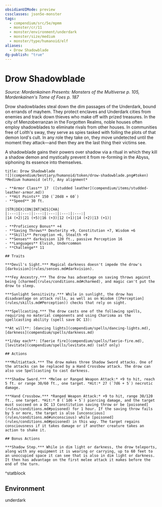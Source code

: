 ```yaml
---
obsidianUIMode: preview
cssclasses: json5e-monster
tags:
  - compendium/src/5e/mpmm
  - monster/cr/11
  - monster/environment/underdark
  - monster/size/medium
  - monster/type/humanoid/elf
aliases:
  - Drow Shadowblade
dg-publish: "true"
---
```

# Drow Shadowblade
*Source: Mordenkainen Presents: Monsters of the Multiverse p. 105, Mordenkainen's Tome of Foes p. 187*  

Drow shadowblades steal down the dim passages of the Underdark, bound on errands of mayhem. They protect enclaves and Underdark cities from enemies and track down thieves who make off with prized treasures. In the city of Menzoberranzan in the Forgotten Realms, noble houses often employ shadowblades to eliminate rivals from other houses. In communities free of Lolth's sway, they serve as spies tasked with foiling the plots of that demon lord's cult. In any role they take on, they move undetected until the moment they attack—and then they are the last thing their victims see.

A shadowblade gains their powers over shadow via a ritual in which they kill a shadow demon and mystically prevent it from re-forming in the Abyss, siphoning its essence into themselves.

```ad-statblock
title: Drow Shadowblade
![](compendium/bestiary/humanoid/token/drow-shadowblade.png#token)
*Medium humanoid (elf), Any alignment*

- **Armor Class** 17  ([studded leather](compendium/items/studded-leather-armor.md))
- **Hit Points** 150 (`20d8 + 60`)
- **Speed** 30 ft.

|STR|DEX|CON|INT|WIS|CHA|
|:---:|:---:|:---:|:---:|:---:|:---:|
|14 (+2)|21 (+5)|16 (+3)|12 (+1)|14 (+2)|13 (+1)|

- **Proficiency Bonus** +4
- **Saving Throws** Dexterity +9, Constitution +7, Wisdom +6
- **Skills** Perception +6, Stealth +9
- **Senses** darkvision 120 ft., passive Perception 16
- **Languages** Elvish, Undercommon
- **Challenge** 11

## Traits

***Devil's Sight.*** Magical darkness doesn't impede the drow's [darkvision](rules/senses.md#darkvision).

***Fey Ancestry.*** The drow has advantage on saving throws against being [charmed](rules/conditions.md#charmed), and magic can't put the drow to sleep.

***Sunlight Sensitivity.*** While in sunlight, the drow has disadvantage on attack rolls, as well as on Wisdom ([Perception](rules/skills.md#Perception)) checks that rely on sight.

***Spellcasting.*** The drow casts one of the following spells, requiring no material components and using Charisma as the spellcasting ability (spell save DC 13):

**At will**: [dancing lights](compendium/spells/dancing-lights.md), [darkness](compendium/spells/darkness.md)

**1/day each**: [faerie fire](compendium/spells/faerie-fire.md), [levitate](compendium/spells/levitate.md) (self only)

## Actions

***Multiattack.*** The drow makes three Shadow Sword attacks. One of the attacks can be replaced by a Hand Crossbow attack. The drow can also use Spellcasting to cast darkness.

***Shadow Sword.*** *Melee or Ranged Weapon Attack:* +9 to hit, reach 5 ft. or range 30/60 ft., one target. *Hit:* 27 (`7d6 + 5`) necrotic damage.

***Hand Crossbow.*** *Ranged Weapon Attack:* +9 to hit, range 30/120 ft., one target. *Hit:* 8 (`1d6 + 5`) piercing damage, and the target must succeed on a DC 13 Constitution saving throw or be [poisoned](rules/conditions.md#poisoned) for 1 hour. If the saving throw fails by 5 or more, the target is also [unconscious](rules/conditions.md#unconscious) while [poisoned](rules/conditions.md#poisoned) in this way. The target regains consciousness if it takes damage or if another creature takes an action to shake it.

## Bonus Actions

***Shadow Step.*** While in dim light or darkness, the drow teleports, along with any equipment it is wearing or carrying, up to 60 feet to an unoccupied space it can see that is also in dim light or darkness. It then has advantage on the first melee attack it makes before the end of the turn.
```
^statblock

## Environment

underdark